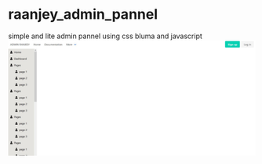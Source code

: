 # raanjey_admin_pannel
simple and lite admin pannel using css  bluma and javascript
![](doc_screen_shot/Capture.JPG)

